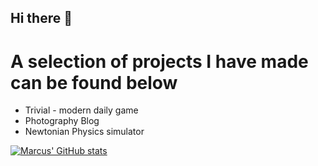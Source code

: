## Hi there 👋

# A selection of projects I have made can be found below
- Trivial - modern daily game
- Photography Blog
- Newtonian Physics simulator


[![Marcus' GitHub stats](https://github-readme-stats.vercel.app/api?username=mallen234)](https://github.com/anuraghazra/github-readme-stats)


<!--
**mallen234/mallen234** is a ✨ _special_ ✨ repository because its `README.md` (this file) appears on your GitHub profile.

Here are some ideas to get you started:

- 🔭 I’m currently working on ...
- 🌱 I’m currently learning ...
- 👯 I’m looking to collaborate on ...
- 🤔 I’m looking for help with ...
- 💬 Ask me about ...
- 📫 How to reach me: ...
- 😄 Pronouns: ...
- ⚡ Fun fact: ...
-->
